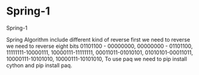 # Spring-1
Spring-1

Spring Algorithm include different kind of reverse first we need to reverse we need to reverse eight bits 01101100 - 00000000, 00000000 - 01101100, 11111111-10000111, 10000111-11111111, 00011011-01010101, 01010101-00011011, 10000111-10101010, 10000111-10101010, To use paq we need to pip install cython and pip install paq.
